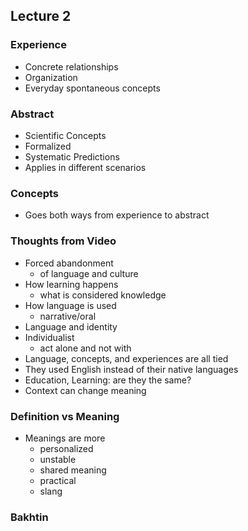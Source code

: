 ## Lecture 2

### Experience
- Concrete relationships
- Organization
- Everyday spontaneous concepts

### Abstract
- Scientific Concepts
- Formalized
- Systematic Predictions
- Applies in different scenarios

### Concepts
- Goes both ways from experience to abstract

### Thoughts from Video
- Forced abandonment
	- of language and culture
- How learning happens
	- what is considered knowledge
- How language is used
	- narrative/oral
- Language and identity
- Individualist
	- act alone and not with
- Language, concepts, and experiences are all tied
- They used English instead of their native languages
- Education, Learning: are they the same?
- Context can change meaning

### Definition vs Meaning
- Meanings are more
	- personalized
	- unstable
	- shared meaning
	- practical
	- slang

### Bakhtin
